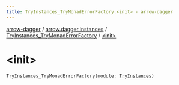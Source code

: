 ```yaml
---
title: TryInstances_TryMonadErrorFactory.<init> - arrow-dagger
---
```


[arrow-dagger](../../index.html) / [arrow.dagger.instances](../index.html) / [TryInstances_TryMonadErrorFactory](index.html) / [&lt;init&gt;](./-init-.html)

# &lt;init&gt;

`TryInstances_TryMonadErrorFactory(module: `[`TryInstances`](../-try-instances/index.html)`)`